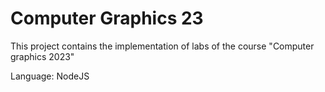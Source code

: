 # Computer Graphics 23

This project contains the implementation of labs of the course "Computer graphics 2023"

Language: NodeJS

